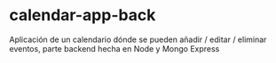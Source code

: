 # calendar-app-back
Aplicación de un calendario dónde se pueden añadir / editar / eliminar eventos, parte backend hecha en Node y Mongo Express
